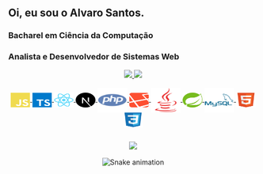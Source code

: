 ## Oi, eu sou o Alvaro Santos.
### Bacharel em Ciência da Computação
### Analista e Desenvolvedor de Sistemas Web

<div align="center">
  <a href="https://github.com/alvarosantosph">
  <img height="180em" src="https://github-readme-stats.vercel.app/api?username=alvarosantosph&show_icons=true&theme=merko&include_all_commits=true&count_private=true"/>
  <img height="180em" src="https://github-readme-stats.vercel.app/api/top-langs/?username=alvarosantosph&layout=compact&langs_count=7&theme=merko"/>
</div>
  
<div align="center" style="display: inline_block"><br>
  <img align="center" alt="Alvaro-Js" height="30" width="40" src="https://raw.githubusercontent.com/devicons/devicon/master/icons/javascript/javascript-plain.svg">
  <img align="center" alt="Alvaro-Ts" height="30" width="40" src="https://raw.githubusercontent.com/devicons/devicon/master/icons/typescript/typescript-plain.svg">
  <img align="center" alt="Alvaro-React" height="30" width="40" src="https://raw.githubusercontent.com/devicons/devicon/master/icons/react/react-original.svg">
  <img align="center" alt="Alvaro-React" height="30" width="40" src="https://raw.githubusercontent.com/devicons/devicon/master/icons/nextjs/nextjs-original.svg">
  <img align="center" alt="Alvaro-React" height="50" width="60" src="https://raw.githubusercontent.com/devicons/devicon/master/icons/php/php-plain.svg">
  <img align="center" alt="Alvaro-React" height="30" width="40" src="https://raw.githubusercontent.com/devicons/devicon/master/icons/laravel/laravel-plain.svg">
  <img align="center" alt="Alvaro-React" height="50" width="60" src="https://raw.githubusercontent.com/devicons/devicon/master/icons/java/java-plain.svg">
  <img align="center" alt="Alvaro-React" height="30" width="40" src="https://raw.githubusercontent.com/devicons/devicon/master/icons/spring/spring-original.svg">
  <img align="center" alt="Alvaro-React" height="50" width="60" src="https://raw.githubusercontent.com/devicons/devicon/master/icons/mysql/mysql-plain-wordmark.svg">
  <img align="center" alt="Alvaro-HTML" height="30" width="40" src="https://raw.githubusercontent.com/devicons/devicon/master/icons/html5/html5-original.svg">
  <img align="center" alt="Alvaro-CSS" height="30" width="40" src="https://raw.githubusercontent.com/devicons/devicon/master/icons/css3/css3-original.svg">
</div>
  
  ##
 
<div align="center">

  <a href="https://www.linkedin.com/in/alvaro-santos-48596b117/" target="_blank"><img src="https://img.shields.io/badge/-LinkedIn-%230077B5?style=for-the-badge&logo=linkedin&logoColor=white" target="_blank"></a> 
 
  ![Snake animation](https://github.com/alvarosantosph/alvarosantosph/blob/output/github-contribution-grid-snake.svg)
 
</div>
